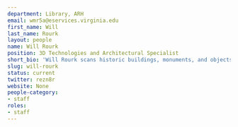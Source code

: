 ```yaml
---
department: Library, ARH
email: wmr5a@eservices.virginia.edu
first_name: Will
last_name: Rourk
layout: people
name: Will Rourk
position: 3D Technologies and Architectural Specialist
short_bio: 'Will Rourk scans historic buildings, monuments, and objects and renders the scans into 3D data. He thinks about metadata for virtual objects a lot. Ask him about Tibet and Irish tin whistles.'
slug: will-rourk
status: current
twitter: rezn8r
website: None
people-category:
- staff
roles:
- staff
---
```



